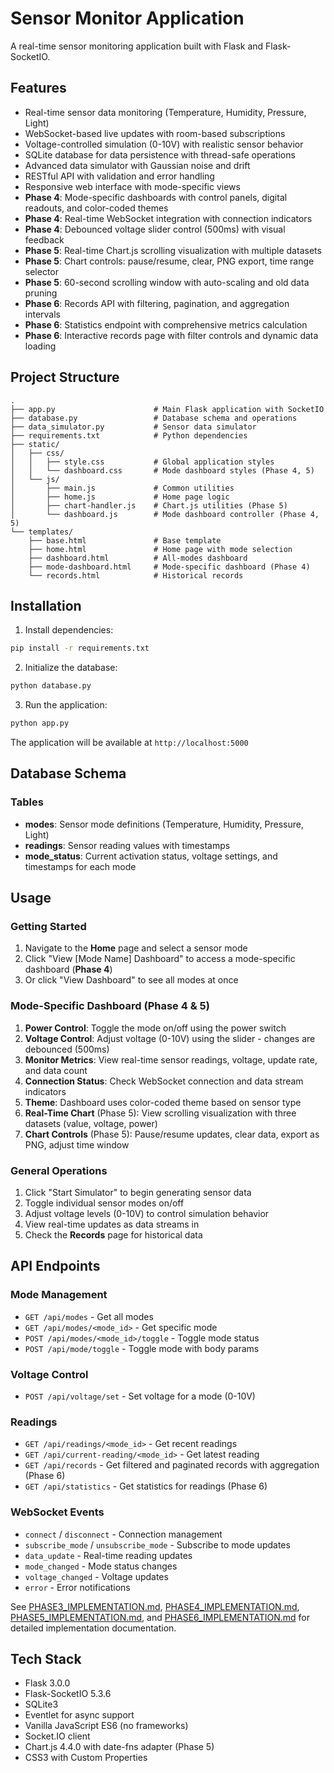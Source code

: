 # Sensor Monitor Application

A real-time sensor monitoring application built with Flask and Flask-SocketIO.

## Features

- Real-time sensor data monitoring (Temperature, Humidity, Pressure, Light)
- WebSocket-based live updates with room-based subscriptions
- Voltage-controlled simulation (0-10V) with realistic sensor behavior
- SQLite database for data persistence with thread-safe operations
- Advanced data simulator with Gaussian noise and drift
- RESTful API with validation and error handling
- Responsive web interface with mode-specific views
- **Phase 4**: Mode-specific dashboards with control panels, digital readouts, and color-coded themes
- **Phase 4**: Real-time WebSocket integration with connection indicators
- **Phase 4**: Debounced voltage slider control (500ms) with visual feedback
- **Phase 5**: Real-time Chart.js scrolling visualization with multiple datasets
- **Phase 5**: Chart controls: pause/resume, clear, PNG export, time range selector
- **Phase 5**: 60-second scrolling window with auto-scaling and old data pruning
- **Phase 6**: Records API with filtering, pagination, and aggregation intervals
- **Phase 6**: Statistics endpoint with comprehensive metrics calculation
- **Phase 6**: Interactive records page with filter controls and dynamic data loading

## Project Structure

```
.
├── app.py                      # Main Flask application with SocketIO
├── database.py                 # Database schema and operations
├── data_simulator.py           # Sensor data simulator
├── requirements.txt            # Python dependencies
├── static/
│   ├── css/
│   │   ├── style.css           # Global application styles
│   │   └── dashboard.css       # Mode dashboard styles (Phase 4, 5)
│   └── js/
│       ├── main.js             # Common utilities
│       ├── home.js             # Home page logic
│       ├── chart-handler.js    # Chart.js utilities (Phase 5)
│       └── dashboard.js        # Mode dashboard controller (Phase 4, 5)
└── templates/
    ├── base.html               # Base template
    ├── home.html               # Home page with mode selection
    ├── dashboard.html          # All-modes dashboard
    ├── mode-dashboard.html     # Mode-specific dashboard (Phase 4)
    └── records.html            # Historical records
```

## Installation

1. Install dependencies:
```bash
pip install -r requirements.txt
```

2. Initialize the database:
```bash
python database.py
```

3. Run the application:
```bash
python app.py
```

The application will be available at `http://localhost:5000`

## Database Schema

### Tables

- **modes**: Sensor mode definitions (Temperature, Humidity, Pressure, Light)
- **readings**: Sensor reading values with timestamps
- **mode_status**: Current activation status, voltage settings, and timestamps for each mode

## Usage

### Getting Started
1. Navigate to the **Home** page and select a sensor mode
2. Click "View [Mode Name] Dashboard" to access a mode-specific dashboard (**Phase 4**)
3. Or click "View Dashboard" to see all modes at once

### Mode-Specific Dashboard (Phase 4 & 5)
1. **Power Control**: Toggle the mode on/off using the power switch
2. **Voltage Control**: Adjust voltage (0-10V) using the slider - changes are debounced (500ms)
3. **Monitor Metrics**: View real-time sensor readings, voltage, update rate, and data count
4. **Connection Status**: Check WebSocket connection and data stream indicators
5. **Theme**: Dashboard uses color-coded theme based on sensor type
6. **Real-Time Chart** (Phase 5): View scrolling visualization with three datasets (value, voltage, power)
7. **Chart Controls** (Phase 5): Pause/resume updates, clear data, export as PNG, adjust time window

### General Operations
1. Click "Start Simulator" to begin generating sensor data
2. Toggle individual sensor modes on/off
3. Adjust voltage levels (0-10V) to control simulation behavior
4. View real-time updates as data streams in
5. Check the **Records** page for historical data

## API Endpoints

### Mode Management
- `GET /api/modes` - Get all modes
- `GET /api/modes/<mode_id>` - Get specific mode
- `POST /api/modes/<mode_id>/toggle` - Toggle mode status
- `POST /api/mode/toggle` - Toggle mode with body params

### Voltage Control
- `POST /api/voltage/set` - Set voltage for a mode (0-10V)

### Readings
- `GET /api/readings/<mode_id>` - Get recent readings
- `GET /api/current-reading/<mode_id>` - Get latest reading
- `GET /api/records` - Get filtered and paginated records with aggregation (Phase 6)
- `GET /api/statistics` - Get statistics for readings (Phase 6)

### WebSocket Events
- `connect` / `disconnect` - Connection management
- `subscribe_mode` / `unsubscribe_mode` - Subscribe to mode updates
- `data_update` - Real-time reading updates
- `mode_changed` - Mode status changes
- `voltage_changed` - Voltage updates
- `error` - Error notifications

See [PHASE3_IMPLEMENTATION.md](PHASE3_IMPLEMENTATION.md), [PHASE4_IMPLEMENTATION.md](PHASE4_IMPLEMENTATION.md), [PHASE5_IMPLEMENTATION.md](PHASE5_IMPLEMENTATION.md), and [PHASE6_IMPLEMENTATION.md](PHASE6_IMPLEMENTATION.md) for detailed implementation documentation.

## Tech Stack

- Flask 3.0.0
- Flask-SocketIO 5.3.6
- SQLite3
- Eventlet for async support
- Vanilla JavaScript ES6 (no frameworks)
- Socket.IO client
- Chart.js 4.4.0 with date-fns adapter (Phase 5)
- CSS3 with Custom Properties
